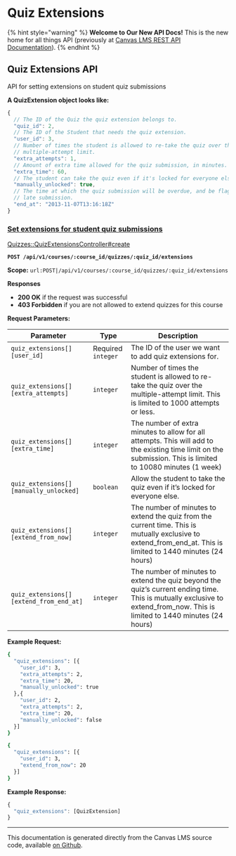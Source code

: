 # Quiz Extensions

{% hint style="warning" %}
**Welcome to Our New API Docs!** This is the new home for all things API (previously at [Canvas LMS REST API Documentation](https://api.instructure.com)).
{% endhint %}

## Quiz Extensions API

API for setting extensions on student quiz submissions

**A QuizExtension object looks like:**

```js
{
  // The ID of the Quiz the quiz extension belongs to.
  "quiz_id": 2,
  // The ID of the Student that needs the quiz extension.
  "user_id": 3,
  // Number of times the student is allowed to re-take the quiz over the
  // multiple-attempt limit.
  "extra_attempts": 1,
  // Amount of extra time allowed for the quiz submission, in minutes.
  "extra_time": 60,
  // The student can take the quiz even if it's locked for everyone else
  "manually_unlocked": true,
  // The time at which the quiz submission will be overdue, and be flagged as a
  // late submission.
  "end_at": "2013-11-07T13:16:18Z"
}
```

### [Set extensions for student quiz submissions](#method.quizzes/quiz_extensions.create) <a href="#method.quizzes-quiz_extensions.create" id="method.quizzes-quiz_extensions.create"></a>

[Quizzes::QuizExtensionsController#create](https://github.com/instructure/canvas-lms/blob/master/app/controllers/quizzes/quiz_extensions_controller.rb)

**`POST /api/v1/courses/:course_id/quizzes/:quiz_id/extensions`**

**Scope:** `url:POST|/api/v1/courses/:course_id/quizzes/:quiz_id/extensions`

**Responses**

- **200 OK** if the request was successful
- **403 Forbidden** if you are not allowed to extend quizzes for this course

**Request Parameters:**

| Parameter                               | Type               | Description                                                                                                                                                               |
| --------------------------------------- | ------------------ | ------------------------------------------------------------------------------------------------------------------------------------------------------------------------- |
| `quiz_extensions[][user_id]`            | Required `integer` | The ID of the user we want to add quiz extensions for.                                                                                                                    |
| `quiz_extensions[][extra_attempts]`     | `integer`          | Number of times the student is allowed to re-take the quiz over the multiple-attempt limit. This is limited to 1000 attempts or less.                                     |
| `quiz_extensions[][extra_time]`         | `integer`          | The number of extra minutes to allow for all attempts. This will add to the existing time limit on the submission. This is limited to 10080 minutes (1 week)              |
| `quiz_extensions[][manually_unlocked]`  | `boolean`          | Allow the student to take the quiz even if it’s locked for everyone else.                                                                                                 |
| `quiz_extensions[][extend_from_now]`    | `integer`          | The number of minutes to extend the quiz from the current time. This is mutually exclusive to extend_from_end_at. This is limited to 1440 minutes (24 hours)              |
| `quiz_extensions[][extend_from_end_at]` | `integer`          | The number of minutes to extend the quiz beyond the quiz’s current ending time. This is mutually exclusive to extend_from_now. This is limited to 1440 minutes (24 hours) |

**Example Request:**

```bash
{
  "quiz_extensions": [{
    "user_id": 3,
    "extra_attempts": 2,
    "extra_time": 20,
    "manually_unlocked": true
  },{
    "user_id": 2,
    "extra_attempts": 2,
    "extra_time": 20,
    "manually_unlocked": false
  }]
}
```

```bash
{
  "quiz_extensions": [{
    "user_id": 3,
    "extend_from_now": 20
  }]
}
```

**Example Response:**

```js
{
  "quiz_extensions": [QuizExtension]
}
```

---

This documentation is generated directly from the Canvas LMS source code, available [on Github](https://github.com/instructure/canvas-lms).
